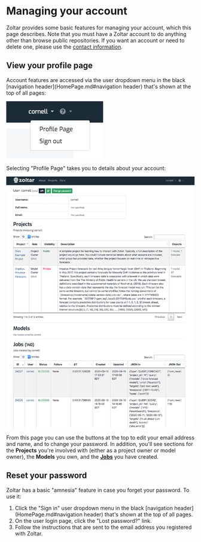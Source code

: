 # Managing your account

Zoltar provides some basic features for managing your account, which this page describes. Note that you must have a Zoltar account to do anything other than browse public repositories. If you want an account or need to delete one, please use the [contact information](index.md#contact).


## View your profile page

Account features are accessed via the user dropdown menu in the black [navigation header](HomePage.md#navigation header) that's shown at the top of all pages:

![User dropdown menu](img/user-dropdown-menu.png "User dropdown menu")


Selecting "Profile Page" takes you to details about your account:

![User profile page](img/user-profile-page.png "User profile page")

From this page you can use the buttons at the top to edit your email address and name, and to change your password. In addition, you'll see sections for the **Projects** you're involved with (either as a project owner or model owner), the **Models** you own, and the **[Jobs](Jobs.md)** you have created.


## Reset your password

Zoltar has a basic "amnesia" feature in case you forget your password. To use it:

1. Click the "Sign in" user dropdown menu in the black [navigation header](HomePage.md#navigation header) that's shown at the top of all pages.
1. On the user login page, click the "Lost password?" link.
1. Follow the instructions that are sent to the email address you registered with Zoltar.

